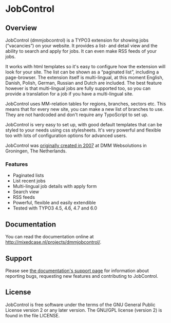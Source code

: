 # JobControl

## Overview
JobControl (dmmjobcontrol) is a TYPO3 extension for showing jobs (“vacancies”) on your website. It provides a list- and detail view and the ability to search and apply for jobs. It can even make RSS feeds of your jobs.

It works with html templates so it's easy to configure how the extension will look for your site. The list can be shown as a “paginated list”, including a page-browser. The extension itself is multi-lingual, at this moment English, Danish, Polish, German, Russian and Dutch are included. The best feature however is that multi-lingual jobs are fully supported too, so you can provide a translation for a job if you have a multi-lingual site.

JobControl uses MM-relation tables for regions, branches, sectors etc. This means that for every new site, you can make a new list of branches to use. They are not hardcoded and don't require any TypoScript to set up.

JobControl is very easy to set up, with good default templates that can be styled to your needs using css stylesheets. It's very powerful and flexible too with lots of configuration options for advanced users.

JobControl was [originally created in 2007](http://mixedcase.nl/articles/2013/04/10/dmmjobcontrol-six-years-old/) at DMM Websolutions in Groningen, The Netherlands.

### Features
* Paginated lists
* List recent jobs
* Multi-lingual job details with apply form
* Search view
* RSS feeds
* Powerful, flexible and easily extendible
* Tested with TYPO3 4.5, 4.6, 4.7 and 6.0

## Documentation
You can read the documentation online at http://mixedcase.nl/projects/dmmjobcontrol/.

## Support
Please see [the documentation's support page](http://mixedcase.nl/projects/dmmjobcontrol/support) for information about reporting bugs, requesting new features and contributing to JobControl.

## License
JobControl is free software under the terms of the
GNU General Public License version 2 or any later version.
The GNU/GPL license (version 2) is found in the file LICENSE.
